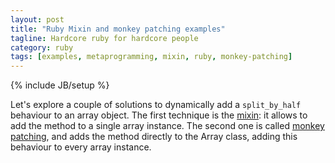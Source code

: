 ```yaml
---
layout: post
title: "Ruby Mixin and monkey patching examples"
tagline: Hardcore ruby for hardcore people
category: ruby
tags: [examples, metaprogramming, mixin, ruby, monkey-patching]
---
```

{% include JB/setup %}

Let's explore a couple of solutions to dynamically add a `split_by_half` behaviour to an array object. The first technique is the <a href="http://en.wikipedia.org/wiki/Mixin">mixin</a>: it allows to add the method to a single array instance. The second one is called <a href="http://en.wikipedia.org/wiki/Monkey_patch">monkey patching</a>, and adds the method directly to the Array class, adding this behaviour to every array instance.

<script src="https://gist.github.com/702437.js"> </script>
